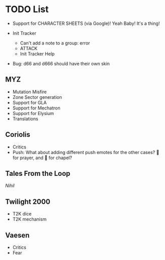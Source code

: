 # TODO List

- Support for CHARACTER SHEETS (via Google)! Yeah Baby! It's a thing!
- Init Tracker
  * Can't add a note to a group: error
  * ATTACK
  * Init Tracker Help

- Bug: d66 and d666 should have their own skin

## MYZ
- Mutation Misfire
- Zone Sector generation
- Support for GLA
- Support for Mechatron
- Support for Elysium
- Translations

## Coriolis
- Critics
- Push: What about adding different push emotes for the other cases? :pray: for prayer, and :mosque: for chapel?

## Tales From the Loop
*Nihil*

## Twilight 2000
- T2K dice
- T2K mechanism

## Vaesen
- Critics
- Fear
